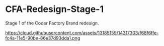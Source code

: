 # CFA-Redesign-Stage-1
Stage 1 of the Coder Factory Brand redesign.


https://cloud.githubusercontent.com/assets/13185159/14317303/f68f6ffe-fc4a-11e5-90be-86e37d93dda1.png
